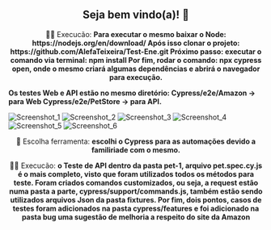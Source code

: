 <span align="center">

##  Seja bem vindo(a)! 👋 

</span>

<p align="center">
  👩‍💻  Execucão: <strong>Para executar o mesmo baixar o Node: https://nodejs.org/en/download/
Após isso clonar o projeto: https://github.com/AlefaTeixeira/Test-Ene.git
Próximo passo: executar o comando via terminal: npm install
Por fim, rodar o comando: npx cypress open, onde o mesmo criará algumas dependências e abrirá o navegador para execução.

Os testes Web e API estão no mesmo diretório: Cypress/e2e/Amazon -> para Web
                                              Cypress/e2e/PetStore -> para API.</strong>
</p>


![Screenshot_1](https://user-images.githubusercontent.com/47541718/219797913-2bcd7350-fe4d-42f4-a55d-169fcd809c9a.png)
![Screenshot_2](https://user-images.githubusercontent.com/47541718/219798055-46e09a45-20cc-49c7-9e81-faeb60be4560.png)
![Screenshot_3](https://user-images.githubusercontent.com/47541718/219798253-ca0a7048-613c-42ff-9914-4d8c93802a9c.png)
![Screenshot_4](https://user-images.githubusercontent.com/47541718/219798296-f4e197e6-6e0a-42a3-bb00-ffd84464db7a.png)
![Screenshot_5](https://user-images.githubusercontent.com/47541718/219798331-221416b8-7e17-4f38-bee9-f63cac58c9f9.png)
![Screenshot_6](https://user-images.githubusercontent.com/47541718/219798390-382d8069-041d-4e21-afb4-fe5195dba971.png)


<p align="center">
  💼 Escolha ferramenta: <strong>escolhi o Cypress para as automações devido a familiriade com o mesmo.</strong>
</p>

<p align="center">
  👩‍💻  Execucão: <strong>o Teste de API dentro da pasta pet-1, arquivo pet.spec.cy.js é o mais completo, visto que foram utilizados todos os métodos para teste. Foram criados comandos customizados, ou seja, a request estão numa pasta a parte, cypress/support/commands.js, também estão sendo utilizados arquivos Json da pasta fixtures. Por fim, dois pontos, casos de testes foram adicionados na pasta cypress/features e foi adicionado na pasta bug uma sugestão de melhoria a respeito do site da Amazon </strong>
</p>
